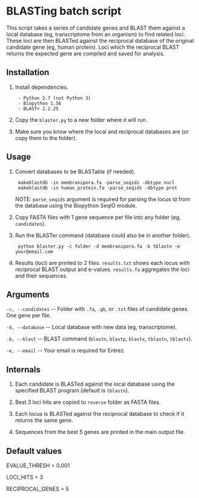 # BLASTing batch script

This script takes a series of candidate genes and BLAST them against a local 
database (eg, transcriptome from an organism) to find related loci. These loci are then BLASTed against the reciprocal database of the original candidate gene (eg, human protein). Loci which the reciprocal BLAST returns the expected gene are compiled and saved for analysis.

## Installation

1. Install dependencies.

        - Python 2.7 (not Python 3)
        - Biopython 1.56
        - BLAST+ 2.2.25

2. Copy the `blaster.py` to a new folder where it will run.

3. Make sure you know where the local and reciprocal databases are (or copy 
   them to the folder).

## Usage

1. Convert databases to be BLASTable (if needed).

        makeblastdb -in membranipora.fa -parse_seqids -dbtype nucl
        makeblastdb -in human_protein.fa -parse_seqids -dbtype prot

    NOTE: `parse_seqids` argument is required for parsing the locus id from the 
    database using the Biopython SeqIO module.

2. Copy FASTA files with 1 gene sequence per file into any folder (eg, `candidates`).

3. Run the BLASTer command (database could also be in another folder).

        python blaster.py -c folder -d membranipora.fa -b tblastn -e your@email.com

4. Results (loci) are printed to 2 files. `results.txt` shows each locus with reciprocal BLAST output and e-values. `results.fa` aggregates the loci and their sequences.

## Arguments

`-c, --candidates` -- Folder with `.fa`, `.gb`, or `.txt` files of candidate genes. 
One gene per file.

`-d, --database` -- Local database with new data (eg, transcriptome).

`-b, --blast` -- BLAST command (`blastn`, `blastp`, `blastx`, `tblastn`, `tblastx`).

`-e, --email` -- Your email is required for Entrez.

## Internals

1. Each candidate is BLASTed against the local database using the specified BLAST program (default is `tblastn`).

2. Best 3 loci hits are copied to `reverse` folder as FASTA files.

3. Each locus is BLASTed against the reciprocal database to check if it returns the same gene.

4. Sequences from the best 5 genes are printed in the main output file.

## Default values

EVALUE_THRESH = 0.001

LOCI_HITS = 3

RECIPROCAL_GENES = 5
